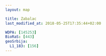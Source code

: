 ```yaml
---
layout: map

title: Zabalac
last_modified_at: 2018-05-25T17:35:44+02:00

WDPA: [145253]
BioRaS: [443]
geoSrbija:
  L1_183: [156]
---
```

